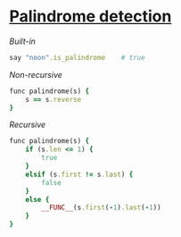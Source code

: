[1]: http://rosettacode.org/wiki/Palindrome_detection

# [Palindrome detection][1]

*Built-in*

```ruby
say "noon".is_palindrome    # true
```


*Non-recursive*

```ruby
func palindrome(s) {
    s == s.reverse
}
```


*Recursive*

```ruby
func palindrome(s) {
    if (s.len <= 1) {
        true
    }
    elsif (s.first != s.last) {
        false
    }
    else {
        __FUNC__(s.first(-1).last(-1))
    }
}
```
